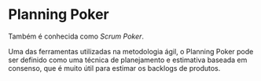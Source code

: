 # Planning Poker

Também é conhecida como *Scrum Poker*.

Uma das ferramentas utilizadas na metodologia ágil, o Planning Poker pode ser definido como uma técnica de planejamento e estimativa baseada em consenso, que é muito útil para estimar os backlogs de produtos.


